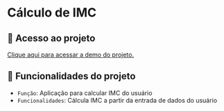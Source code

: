 #  Cálculo de IMC

## 📁 Acesso ao projeto

<a href="https://refined-github-html-preview.kidonng.workers.dev/leonardobehnck/imc-v2/raw/main/index.html">Clique aqui para acessar a demo do projeto.</a>

## :hammer: Funcionalidades do projeto

- `Função`: Aplicação para calcular IMC do usuário
- `Funcionalidades`: Cálcula IMC a partir da entrada de dados do usuário